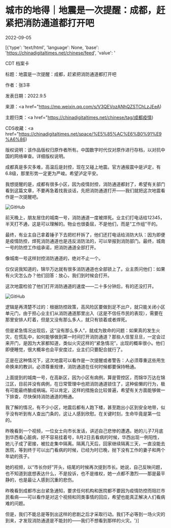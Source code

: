 # 城市的地得｜地震是一次提醒：成都，赶紧把消防通道都打开吧

2022-09-05

[{'type': 'text/html', 'language': None, 'base': 'https://chinadigitaltimes.net/chinese/feed', 'value': '

CDT 档案卡

标题：地震是一次提醒：成都，赶紧把消防通道都打开吧

作者：张3丰

发表日期：2022.9.5

来源：<a href="https://mp.weixin.qq.com/s/V3QEVozANhQZSTChLzJEeA)

主题归类：<a href="https://chinadigitaltimes.net/chinese/tag/成都疫情)

CDS收藏：<a href="https://chinadigitaltimes.net/space/%E5%85%AC%E6%B0%91%E9%A6%86)

版权说明：该作品版权归原作者所有。中国数字时代仅对原作进行存档，以对抗中国的网络审查。详细版权说明。





成都真是多灾多难，高温后是封控，现在又碰上地震。官方通报震中是泸定，有6.8级，那里形势一定更为严峻。希望泸定平安。

我想提醒的是，成都有很多小区，因为疫情封控，消防通道都封了，希望有关部门看到这篇文章，不要再急着找我谈话，先把消防通道打开——我们就把这次地震看作是一次提醒吧。

![GitHub](https://chinadigitaltimes.net/chinese/files/2022/09/image-1662416052199.png)

前天晚上，朋友居住的城南一号，消防通道一度被焊死。业主们打电话给12345，半天打不通，这是可以理解的。物业也很委屈，不是他们，而是“工作组”干的。

最终，有业主自己拿着锤子下去把栏杆拆了，他们还打电话给消防大队：因为即便是疫情防控，焊死消防通道也是违反消防法的，可以举报到消防部门。最终，城南一号的防控工作组承诺，把消防通道全部打开。

像城南一号这样封控消防通道的，绝对不止一个。

仅仅说我知道的，锦华万达就有很多消防通道也全部锁上了。业主质问他们：如果有火灾怎么办？他们回答：放心，我们到时候会打开。

这次地震检验了他们打开消防通道的速度——二十多分钟后，有的还没打开。

![GitHub](https://chinadigitaltimes.net/chinese/files/2022/09/image-1662416072924.png)

逻辑是再清楚不过的：根据防控政策，高风险区要做到足不出户，就只能关闭小区单元门，由于担心业主们从消防通道那里出入（这是不信任市民的表现），需要在那里安排人盯着，但是又没有那么多人，就只有锁着或者焊死。

但是紧急情况出现后，这“没有那么多人”，就成为致命的问题：如果真的发生火灾，在慌乱中，如何能够做到第一时间打开消防通道？那些人信誓旦旦，一定会过来开门，是因为大家都知道，类似火灾这样的“紧急情况”，出现的概率很小。他们即便睡觉，很大概率也会平安度过，业主们只要配合就行了。

正是在这种情况下，这次地震可以看作是一次提醒或者警告：人必须尊重这些用生命换来的教训，必须尊重规律，消防通道在任何时候都要保持畅通。

上面提到的城南一号，在高新区，因为小区有病例，算是管控区，而锦华万达在锦江区，目前并没有病例，在日常管理中也把消防通道锁住了，这种偷懒的行为，极有可能最终酿成祸端。可以肯定，这样的措施会比较普遍，希望有关方面能够做一下排查，尽快保持消防通道的畅通。

我了解的情况，有不少小区，地震后都有人跑下楼，甚至跑出小区到安全地带，似乎没有听到有人查出门条的，这让人感到欣慰。在关键时刻，生命毕竟是第一位的。

昨晚看到一个视频，一位女士向市长发话，讲述自己悲惨的遭遇。她的儿子7月底到华西看心脏病，好不容易挂着号，8月2日去看病的时候，华西出现一例阳性，她儿子成了密接，被拉走集中隔离。隔离几天后，回家继续隔离三天，一直没能去医院，等到终于可以出门看病的时候，已经为时已晚，抛下没有工作的妻子和两个年幼的孩子。

她的视频，以“市长你好”开头，结尾的时候再次提到市长。她说，自己反映问题，也不知道到底想表达什么，不是投诉，也不是维权，她一点都不激烈——那是最平静的，也是最让人感到沉重的悲伤。

昨晚看到成都市出台紧急通知，要求任何机构和医院都不要因为疫情防控而阻拦市民看病——可以看作是对这个视频和同类事情的回应，希望也能真正解决人们看病难的问题。

但是，我们不能总是等到出这样的悲剧之后才采取行动。我们不必等到一场火灾的到来，才发现消防通道是不能封的——我们不想看到那样的火灾。'}]